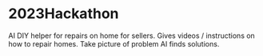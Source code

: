# 2023Hackathon
AI DIY helper for repairs on home for sellers. Gives videos / instructions on how to repair homes. Take picture of problem AI finds solutions.
